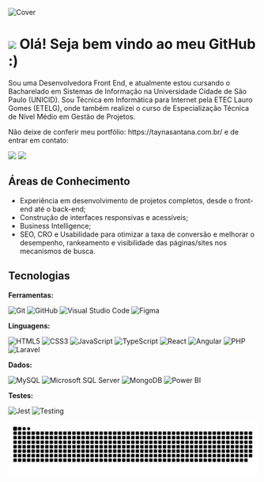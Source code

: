 ![Cover](https://github.com/olstayna/olstayna/assets/67444028/ed598538-0b15-4e35-b151-26dbbceef63d)
# <img src="https://user-images.githubusercontent.com/67444028/142769377-f02346ad-3e36-43f2-b530-5aaa499331c0.gif" width="35">&nbsp;<b>Olá! Seja bem vindo ao meu GitHub :) </b>

<p>Sou uma Desenvolvedora Front End, e atualmente estou cursando o Bacharelado em Sistemas de Informação na Universidade Cidade de São Paulo (UNICID). Sou Técnica em Informática para Internet pela ETEC Lauro Gomes (ETELG), onde também realizei o curso de Especialização Técnica de Nível Médio em Gestão de Projetos.</p>
<p>Não deixe de conferir meu portfólio: https://taynasantana.com.br/ e de entrar em contato:</p>
<p> 
<a href="https://www.linkedin.com/in/olstayna/"><img src="https://img.shields.io/badge/LinkedIn-0A66C2?logo=linkedin&logoColor=fff&style=for-the-badge"></a>
<a href="mailto:tayna.oliveira.santana@gmail.com"><img src="https://img.shields.io/badge/Gmail-EA4335?logo=gmail&logoColor=fff&style=for-the-badge"></a>
</p>

## Áreas de Conhecimento
  * Experiência em desenvolvimento de projetos completos, desde o front-end até o back-end;</li>
  * Construção de interfaces responsivas e acessíveis;</li>
  * Business Intelligence;</li>
  * SEO, CRO e Usabilidade para otimizar a taxa de conversão e melhorar o desempenho, rankeamento e visibilidade das páginas/sites nos mecanismos de busca.

## Tecnologias

**Ferramentas:**

![Git](https://img.shields.io/badge/git-%23F05033.svg?style=for-the-badge&logo=git&logoColor=white)
![GitHub](https://img.shields.io/badge/github-%23121011.svg?style=for-the-badge&logo=github&logoColor=white)
![Visual Studio Code](https://img.shields.io/badge/Visual%20Studio%20Code-0078d7.svg?style=for-the-badge&logo=visual-studio-code&logoColor=white)
![Figma](https://img.shields.io/badge/Figma-F24E1E?logo=figma&logoColor=fff&style=for-the-badge)

**Linguagens:**

![HTML5](https://img.shields.io/badge/html5-%23E34F26.svg?style=for-the-badge&logo=html5&logoColor=white)
![CSS3](https://img.shields.io/badge/css3-%231572B6.svg?style=for-the-badge&logo=css3&logoColor=white)
![JavaScript](https://img.shields.io/badge/javascript-%23323330.svg?style=for-the-badge&logo=javascript&logoColor=%23F7DF1E)
![TypeScript](https://img.shields.io/badge/TypeScript-3178C6?logo=typescript&logoColor=fff&style=for-the-badge)
![React](https://img.shields.io/badge/React-61DAFB?logo=react&logoColor=000&style=for-the-badge)
![Angular](https://img.shields.io/badge/Angular-0F0F11?logo=angular&logoColor=fff&style=for-the-badge)
![PHP](https://img.shields.io/badge/PHP-777BB4?logo=php&logoColor=fff&style=for-the-badge)
![Laravel](https://img.shields.io/badge/Laravel-FF2D20?logo=laravel&logoColor=fff&style=for-the-badge)

**Dados:**

![MySQL](https://img.shields.io/badge/MySQL-4479A1?logo=mysql&logoColor=fff&style=for-the-badge)
![Microsoft SQL Server](https://img.shields.io/badge/SQL%20Server-CC2927?logo=microsoftsqlserver&logoColor=fff&style=for-the-badge)
![MongoDB](https://img.shields.io/badge/MongoDB-47A248?logo=mongodb&logoColor=fff&style=for-the-badge)
![Power BI](https://img.shields.io/badge/Power%20BI-F2C811?logo=powerbi&logoColor=000&style=for-the-badge)

**Testes:**

![Jest](https://img.shields.io/badge/Jest-C21325?logo=jest&logoColor=fff&style=for-the-badge)
![Testing](https://img.shields.io/badge/Testing%20Library-E33332?logo=testinglibrary&logoColor=fff&style=for-the-badge)

![Snake animation](https://github.com/olstayna/olstayna/blob/output/github-contribution-grid-snake.svg)
